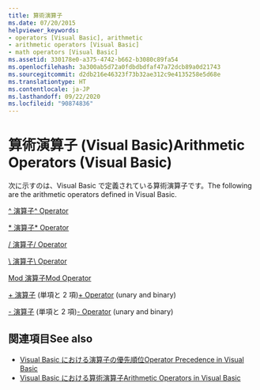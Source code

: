 ```yaml
---
title: 算術演算子
ms.date: 07/20/2015
helpviewer_keywords:
- operators [Visual Basic], arithmetic
- arithmetic operators [Visual Basic]
- math operators [Visual Basic]
ms.assetid: 330178e0-a375-4742-b662-b3080c89fa54
ms.openlocfilehash: 3a300ab5d72a0fdbdbdfaf47a72dcb89a0d21743
ms.sourcegitcommit: d2db216e46323f73b32ae312c9e4135258e5d68e
ms.translationtype: HT
ms.contentlocale: ja-JP
ms.lasthandoff: 09/22/2020
ms.locfileid: "90874836"
---
```

# <a name="arithmetic-operators-visual-basic"></a><span data-ttu-id="11f50-102">算術演算子 (Visual Basic)</span><span class="sxs-lookup"><span data-stu-id="11f50-102">Arithmetic Operators (Visual Basic)</span></span>

<span data-ttu-id="11f50-103">次に示すのは、Visual Basic で定義されている算術演算子です。</span><span class="sxs-lookup"><span data-stu-id="11f50-103">The following are the arithmetic operators defined in Visual Basic.</span></span>  
  
 [<span data-ttu-id="11f50-104">^ 演算子</span><span class="sxs-lookup"><span data-stu-id="11f50-104">^ Operator</span></span>](exponentiation-operator.md)  
  
 [<span data-ttu-id="11f50-105">\* 演算子</span><span class="sxs-lookup"><span data-stu-id="11f50-105">\* Operator</span></span>](multiplication-operator.md)  
  
 [<span data-ttu-id="11f50-106">/ 演算子</span><span class="sxs-lookup"><span data-stu-id="11f50-106">/ Operator</span></span>](floating-point-division-operator.md)  
  
 [<span data-ttu-id="11f50-107">\ 演算子</span><span class="sxs-lookup"><span data-stu-id="11f50-107">\ Operator</span></span>](integer-division-operator.md)  
  
 [<span data-ttu-id="11f50-108">Mod 演算子</span><span class="sxs-lookup"><span data-stu-id="11f50-108">Mod Operator</span></span>](mod-operator.md)  
  
 <span data-ttu-id="11f50-109">[+ 演算子](addition-operator.md) (単項と 2 項)</span><span class="sxs-lookup"><span data-stu-id="11f50-109">[+ Operator](addition-operator.md) (unary and binary)</span></span>  
  
 <span data-ttu-id="11f50-110">[- 演算子](subtraction-operator.md) (単項と 2 項)</span><span class="sxs-lookup"><span data-stu-id="11f50-110">[- Operator](subtraction-operator.md) (unary and binary)</span></span>  
  
## <a name="see-also"></a><span data-ttu-id="11f50-111">関連項目</span><span class="sxs-lookup"><span data-stu-id="11f50-111">See also</span></span>

- [<span data-ttu-id="11f50-112">Visual Basic における演算子の優先順位</span><span class="sxs-lookup"><span data-stu-id="11f50-112">Operator Precedence in Visual Basic</span></span>](operator-precedence.md)
- [<span data-ttu-id="11f50-113">Visual Basic における算術演算子</span><span class="sxs-lookup"><span data-stu-id="11f50-113">Arithmetic Operators in Visual Basic</span></span>](../../programming-guide/language-features/operators-and-expressions/arithmetic-operators.md)
